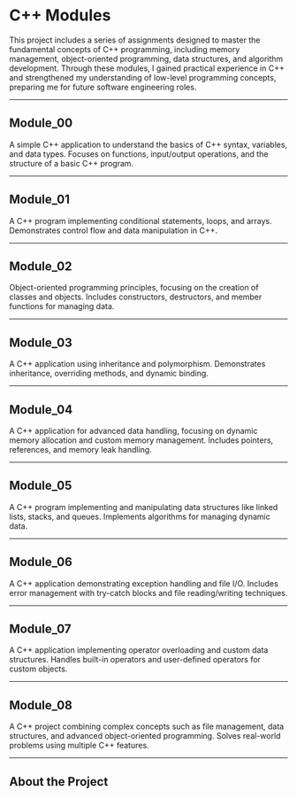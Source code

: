 # C++ Modules

This project includes a series of assignments designed to master the fundamental concepts of C++ programming, including memory management, object-oriented programming, data structures, and algorithm development. Through these modules, I gained practical experience in C++ and strengthened my understanding of low-level programming concepts, preparing me for future software engineering roles.

---

## Module_00

A simple C++ application to understand the basics of C++ syntax, variables, and data types. Focuses on functions, input/output operations, and the structure of a basic C++ program.

---

## Module_01

A C++ program implementing conditional statements, loops, and arrays. Demonstrates control flow and data manipulation in C++.

---

## Module_02

Object-oriented programming principles, focusing on the creation of classes and objects. Includes constructors, destructors, and member functions for managing data.

---

## Module_03

A C++ application using inheritance and polymorphism. Demonstrates inheritance, overriding methods, and dynamic binding.

---

## Module_04

A C++ application for advanced data handling, focusing on dynamic memory allocation and custom memory management. Includes pointers, references, and memory leak handling.

---

## Module_05

A C++ program implementing and manipulating data structures like linked lists, stacks, and queues. Implements algorithms for managing dynamic data.

---

## Module_06

A C++ application demonstrating exception handling and file I/O. Includes error management with try-catch blocks and file reading/writing techniques.

---

## Module_07

A C++ application implementing operator overloading and custom data structures. Handles built-in operators and user-defined operators for custom objects.

---

## Module_08

A C++ project combining complex concepts such as file management, data structures, and advanced object-oriented programming. Solves real-world problems using multiple C++ features.

---

## About the Project

